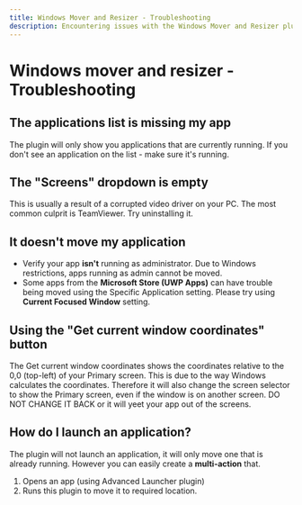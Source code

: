 ```yaml
---
title: Windows Mover and Resizer - Troubleshooting
description: Encountering issues with the Windows Mover and Resizer plugin on your Stream Deck? Our troubleshooting guide has the answers. Find solutions to common problems and get your setup back on track with BarRaider's plugin documentation.
---
```


# Windows mover and resizer - Troubleshooting

## The applications list is missing my app
The plugin will only show you applications that are currently running. If you don't see an application on the list - make sure it's running.

## The "Screens" dropdown is empty
This is usually a result of a corrupted video driver on your PC. The most common culprit is TeamViewer. Try uninstalling it.

## It doesn't move my application
- Verify your app **isn't** running as administrator. Due to Windows restrictions, apps running as admin cannot be moved. 
- Some apps from the **Microsoft Store (UWP Apps)** can have trouble being moved using the Specific Application setting. Please try using **Current Focused Window** setting.

## Using the "Get current window coordinates" button
The Get current window coordinates shows the coordinates relative to the 0,0 (top-left) of your Primary screen. This is due to the way Windows calculates the coordinates. Therefore it will also change the screen selector to show the Primary screen, even if the window is on another screen. DO NOT CHANGE IT BACK or it will yeet your app out of the screens.

## How do I launch an application?
The plugin will not launch an application, it will only move one that is already running. However you can easily create a **multi-action** that.

1. Opens an app (using Advanced Launcher plugin) 
2. Runs this plugin to move it to required location.